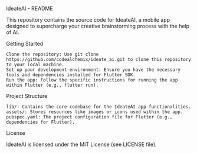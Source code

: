 IdeateAI - README

This repository contains the source code for IdeateAI, a mobile app designed to supercharge your creative brainstorming process with the help of AI.


Getting Started

    Clone the repository: Use git clone https://github.com/codealchemix/ideate_ai.git to clone this repository to your local machine.
    Set up your development environment: Ensure you have the necessary tools and dependencies installed for Flutter SDK.
    Run the app: Follow the specific instructions for running the app within Flutter (e.g., flutter run).


Project Structure


    lib/: Contains the core codebase for the IdeateAI app functionalities.
    assets/: Stores resources like images or icons used within the app.
    pubspec.yaml: The project configuration file for Flutter (e.g., dependencies for Flutter).


License

IdeateAI is licensed under the MIT License (see LICENSE file).